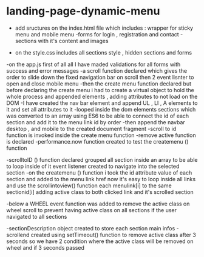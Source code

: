 # landing-page-dynamic-menu

* add sructures on the index.html file
which includes : wrapper for sticky menu and mobile menu
-forms for login , registration and contact 
-sections with it's content and images

- on the style.css includes all sections style , hidden sections and forms

-on the app.js 
first of all all I have maded validations for all forms with success and error messages
-a scroll function declared 
which gives the order to slide down the fixed navigation bar on scroll
then 2 event lisnter to open and close mobile menu 
-then the create menu function declared 
but before declaring the create menu i had to create a virtual object to hold the whole process and appended elements , adding attributes
to not load on the DOM
-I have created the nav bar element and append UL , LI , A elements to it and set all attributes to it
-looped inside the dom elements sections which was converted to an array using ES6 to be able to connect the id of each section and add it to the menu link id by order
-then append the navbar desktop , and mobile to the created document fragment
-scroll to id function is invoked inside the create menu function
-remove active function is declared 
-performance.now function created to test the createmenu () function

-scrolltoID () function declared
grouped all section inside an array to be able to loop inside of it
event listener created to navigate into the selected section 
-on the createmenu () function i took the id attribute value of each section and added to the menu link href
now it's easy to loop inside all links and use the scrollintoview() function each menulink[i] to the same sectionid[i]
adding active class to both clicked link and it's scrolled section

-below a WHEEL event function was added to remove the active class on wheel scroll to prevent having active class on all sections if the user 
navigated to all sections

-sectionDescription object created to store each section main infos
-scrollend created using setTimeout() function  to remove active class after 3 seconds 
so we have 2 condition where the active class will be removed on wheel and if 3 seconds passed

